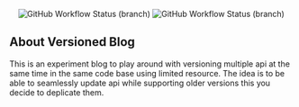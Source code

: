 
<p align="center">
<img alt="GitHub Workflow Status (branch)" src="https://img.shields.io/github/workflow/status/CyberSai/versioned-blog/Laravel/main?label=main%20build">
<img alt="GitHub Workflow Status (branch)" src="https://img.shields.io/github/workflow/status/CyberSai/versioned-blog/Laravel/v1.x?label=v1.x%20build">
</p>

## About Versioned Blog

This is an experiment blog to play around with versioning multiple api at the same time in the same code base using limited resource. The idea is to be able to seamlessly update api while supporting older versions this you decide to deplicate them.
